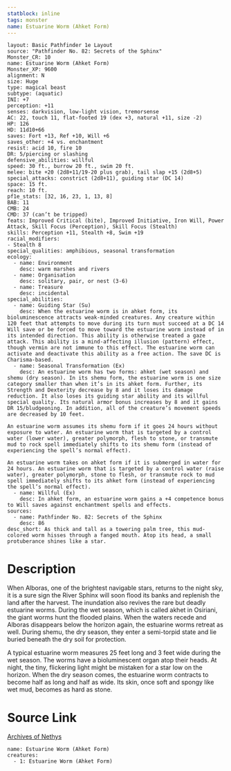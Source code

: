 ```yaml
---
statblock: inline
tags: monster
name: Estuarine Worm (Ahket Form)
---
```

```statblock
layout: Basic Pathfinder 1e Layout
source: "Pathfinder No. 82: Secrets of the Sphinx"
Monster_CR: 10
name: Estuarine Worm (Ahket Form)
Monster_XP: 9600
alignment: N
size: Huge
type: magical beast
subtype: (aquatic)
INI: +7
perception: +11
senses: darkvision, low-light vision, tremorsense
AC: 22, touch 11, flat-footed 19 (dex +3, natural +11, size -2)
HP: 126
HD: 11d10+66
saves: Fort +13, Ref +10, Will +6
saves_other: +4 vs. enchantment
resist: acid 10, fire 10
DR: 5/piercing or slashing
defensive_abilities: willful
speed: 30 ft., burrow 20 ft., swim 20 ft.
melee: bite +20 (2d8+11/19-20 plus grab), tail slap +15 (2d8+5)
special_attacks: constrict (2d8+11), guiding star (DC 14)
space: 15 ft.
reach: 10 ft.
pf1e_stats: [32, 16, 23, 1, 13, 8]
BAB: 11
CMB: 24
CMD: 37 (can’t be tripped)
feats: Improved Critical (bite), Improved Initiative, Iron Will, Power Attack, Skill Focus (Perception), Skill Focus (Stealth)
skills: Perception +11, Stealth +8, Swim +19
racial_modifiers:
- Stealth 8
special_qualities: amphibious, seasonal transformation
ecology:
  - name: Environment
    desc: warm marshes and rivers
  - name: Organisation
    desc: solitary, pair, or nest (3-6)
  - name: Treasure
    desc: incidental
special_abilities:
  - name: Guiding Star (Su)
    desc: When the estuarine worm is in ahket form, its bioluminescence attracts weak-minded creatures. Any creature within 120 feet that attempts to move during its turn must succeed at a DC 14 Will save or be forced to move toward the estuarine worm instead of in its intended direction. This ability is otherwise treated a gaze attack. This ability is a mind-affecting illusion (pattern) effect, though vermin are not immune to this effect. The estuarine worm can activate and deactivate this ability as a free action. The save DC is Charisma-based.
  - name: Seasonal Transformation (Ex)
    desc: An estuarine worm has two forms: ahket (wet season) and shemu (dry season). In its shemu form, the estuarine worm is one size category smaller than when it’s in its ahket form. Further, its Strength and Dexterity decrease by 8 and it loses its damage reduction. It also loses its guiding star ability and its willful special quality. Its natural armor bonus increases by 8 and it gains DR 15/bludgeoning. In addition, all of the creature’s movement speeds are decreased by 10 feet.

An estuarine worm assumes its shemu form if it goes 24 hours without exposure to water. An estuarine worm that is targeted by a control water (lower water), greater polymorph, flesh to stone, or transmute mud to rock spell immediately shifts to its shemu form (instead of experiencing the spell’s normal effect).

An estuarine worm takes on ahket form if it is submerged in water for 24 hours. An estuarine worm that is targeted by a control water (raise water), greater polymorph, stone to flesh, or transmute rock to mud spell immediately shifts to its ahket form (instead of experiencing the spell’s normal effect).
  - name: Willful (Ex)
    desc: In ahket form, an estuarine worm gains a +4 competence bonus to Will saves against enchantment spells and effects.
sources:
  - name: Pathfinder No. 82: Secrets of the Sphinx
    desc: 86
desc_short: As thick and tall as a towering palm tree, this mud-colored worm hisses through a fanged mouth. Atop its head, a small protuberance shines like a star.
```
# Description
When Alboras, one of the brightest navigable stars, returns to the night sky, it is a sure sign the River Sphinx will soon flood its banks and replenish the land after the harvest. The inundation also revives the rare but deadly estuarine worms. During the wet season, which is called akhet in Osiriani, the giant worms hunt the flooded plains. When the waters recede and Alboras disappears below the horizon again, the estuarine worms retreat as well. During shemu, the dry season, they enter a semi-torpid state and lie buried beneath the dry soil for protection.

A typical estuarine worm measures 25 feet long and 3 feet wide during the wet season. The worms have a bioluminescent organ atop their heads. At night, the tiny, flickering light might be mistaken for a star low on the horizon. When the dry season comes, the estuarine worm contracts to become half as long and half as wide. Its skin, once soft and spongy like wet mud, becomes as hard as stone.
# Source Link
[Archives of Nethys](https://aonprd.com/MonsterDisplay.aspx?ItemName=Estuarine%20Worm%20(Ahket%20Form))
```encounter-table
name: Estuarine Worm (Ahket Form)
creatures:
  - 1: Estuarine Worm (Ahket Form)
```
